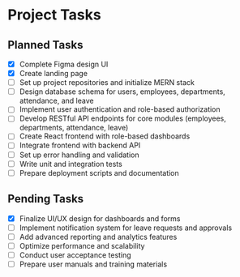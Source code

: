 # Project Tasks

## Planned Tasks

- [x] Complete Figma design UI
- [x] Create landing page
- [ ] Set up project repositories and initialize MERN stack
- [ ] Design database schema for users, employees, departments, attendance, and leave
- [ ] Implement user authentication and role-based authorization
- [ ] Develop RESTful API endpoints for core modules (employees, departments, attendance, leave)
- [ ] Create React frontend with role-based dashboards
- [ ] Integrate frontend with backend API
- [ ] Set up error handling and validation
- [ ] Write unit and integration tests
- [ ] Prepare deployment scripts and documentation

## Pending Tasks

- [x] Finalize UI/UX design for dashboards and forms
- [ ] Implement notification system for leave requests and approvals
- [ ] Add advanced reporting and analytics features
- [ ] Optimize performance and scalability
- [ ] Conduct user acceptance testing
- [ ] Prepare user manuals and training materials
